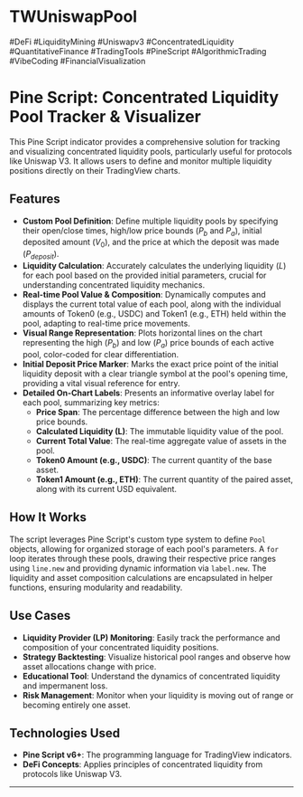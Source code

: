 # TWUniswapPool

#DeFi #LiquidityMining #Uniswapv3 #ConcentratedLiquidity #QuantitativeFinance #TradingTools #PineScript #AlgorithmicTrading #VibeCoding #FinancialVisualization
# Pine Script: Concentrated Liquidity Pool Tracker & Visualizer

This Pine Script indicator provides a comprehensive solution for tracking and visualizing concentrated liquidity pools, particularly useful for protocols like Uniswap V3. It allows users to define and monitor multiple liquidity positions directly on their TradingView charts.

## Features

* **Custom Pool Definition**: Define multiple liquidity pools by specifying their open/close times, high/low price bounds ($P_b$ and $P_a$), initial deposited amount ($V_0$), and the price at which the deposit was made ($P_{deposit}$).
* **Liquidity Calculation**: Accurately calculates the underlying liquidity ($L$) for each pool based on the provided initial parameters, crucial for understanding concentrated liquidity mechanics.
* **Real-time Pool Value & Composition**: Dynamically computes and displays the current total value of each pool, along with the individual amounts of Token0 (e.g., USDC) and Token1 (e.g., ETH) held within the pool, adapting to real-time price movements.
* **Visual Range Representation**: Plots horizontal lines on the chart representing the high ($P_b$) and low ($P_a$) price bounds of each active pool, color-coded for clear differentiation.
* **Initial Deposit Price Marker**: Marks the exact price point of the initial liquidity deposit with a clear triangle symbol at the pool's opening time, providing a vital visual reference for entry.
* **Detailed On-Chart Labels**: Presents an informative overlay label for each pool, summarizing key metrics:
    * **Price Span**: The percentage difference between the high and low price bounds.
    * **Calculated Liquidity (L)**: The immutable liquidity value of the pool.
    * **Current Total Value**: The real-time aggregate value of assets in the pool.
    * **Token0 Amount (e.g., USDC)**: The current quantity of the base asset.
    * **Token1 Amount (e.g., ETH)**: The current quantity of the paired asset, along with its current USD equivalent.

## How It Works

The script leverages Pine Script's custom type system to define `Pool` objects, allowing for organized storage of each pool's parameters. A `for` loop iterates through these pools, drawing their respective price ranges using `line.new` and providing dynamic information via `label.new`. The liquidity and asset composition calculations are encapsulated in helper functions, ensuring modularity and readability.

## Use Cases

* **Liquidity Provider (LP) Monitoring**: Easily track the performance and composition of your concentrated liquidity positions.
* **Strategy Backtesting**: Visualize historical pool ranges and observe how asset allocations change with price.
* **Educational Tool**: Understand the dynamics of concentrated liquidity and impermanent loss.
* **Risk Management**: Monitor when your liquidity is moving out of range or becoming entirely one asset.

## Technologies Used

* **Pine Script v6+**: The programming language for TradingView indicators.
* **DeFi Concepts**: Applies principles of concentrated liquidity from protocols like Uniswap V3.

---
